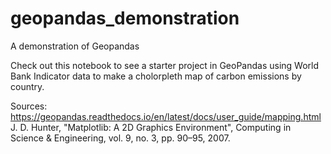# geopandas_demonstration
A demonstration of Geopandas

Check out this notebook to see a starter project in GeoPandas using World Bank Indicator data to make a cholorpleth map of carbon emissions by country.

Sources: 
https://geopandas.readthedocs.io/en/latest/docs/user_guide/mapping.html
J. D. Hunter, "Matplotlib: A 2D Graphics Environment", Computing in Science & Engineering, vol. 9, no. 3, pp. 90–95, 2007.
